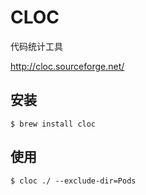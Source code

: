 # CLOC

代码统计工具

<http://cloc.sourceforge.net/>

## 安装

```
$ brew install cloc
```

## 使用

```
$ cloc ./ --exclude-dir=Pods
```
